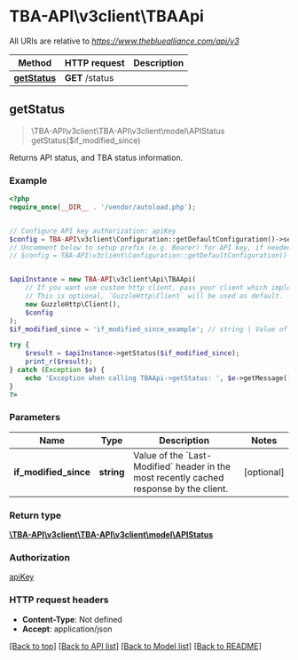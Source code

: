 # TBA-API\v3client\TBAApi

All URIs are relative to *https://www.thebluealliance.com/api/v3*

Method | HTTP request | Description
------------- | ------------- | -------------
[**getStatus**](TBAApi.md#getStatus) | **GET** /status | 



## getStatus

> \TBA-API\v3client\TBA-API\v3client\model\APIStatus getStatus($if_modified_since)



Returns API status, and TBA status information.

### Example

```php
<?php
require_once(__DIR__ . '/vendor/autoload.php');


// Configure API key authorization: apiKey
$config = TBA-API\v3client\Configuration::getDefaultConfiguration()->setApiKey('X-TBA-Auth-Key', 'YOUR_API_KEY');
// Uncomment below to setup prefix (e.g. Bearer) for API key, if needed
// $config = TBA-API\v3client\Configuration::getDefaultConfiguration()->setApiKeyPrefix('X-TBA-Auth-Key', 'Bearer');


$apiInstance = new TBA-API\v3client\Api\TBAApi(
    // If you want use custom http client, pass your client which implements `GuzzleHttp\ClientInterface`.
    // This is optional, `GuzzleHttp\Client` will be used as default.
    new GuzzleHttp\Client(),
    $config
);
$if_modified_since = 'if_modified_since_example'; // string | Value of the `Last-Modified` header in the most recently cached response by the client.

try {
    $result = $apiInstance->getStatus($if_modified_since);
    print_r($result);
} catch (Exception $e) {
    echo 'Exception when calling TBAApi->getStatus: ', $e->getMessage(), PHP_EOL;
}
?>
```

### Parameters


Name | Type | Description  | Notes
------------- | ------------- | ------------- | -------------
 **if_modified_since** | **string**| Value of the &#x60;Last-Modified&#x60; header in the most recently cached response by the client. | [optional]

### Return type

[**\TBA-API\v3client\TBA-API\v3client\model\APIStatus**](../Model/APIStatus.md)

### Authorization

[apiKey](../../README.md#apiKey)

### HTTP request headers

- **Content-Type**: Not defined
- **Accept**: application/json

[[Back to top]](#) [[Back to API list]](../../README.md#documentation-for-api-endpoints)
[[Back to Model list]](../../README.md#documentation-for-models)
[[Back to README]](../../README.md)

